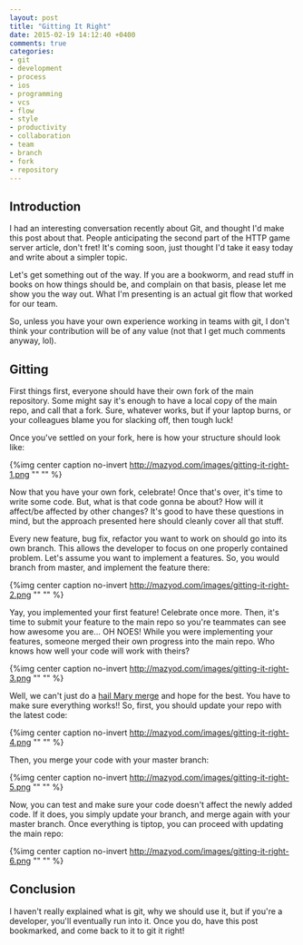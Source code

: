 ```yaml
---
layout: post
title: "Gitting It Right"
date: 2015-02-19 14:12:40 +0400
comments: true
categories: 
- git
- development
- process
- ios
- programming
- vcs
- flow
- style
- productivity
- collaboration
- team
- branch
- fork
- repository
---
```


## Introduction

I had an interesting conversation recently about Git, and thought I'd make this post about that. People anticipating the second part of the HTTP game server article, don't fret! It's coming soon, just thought I'd take it easy today and write about a simpler topic.

Let's get something out of the way. If you are a bookworm, and read stuff in books on how things should be, and complain on that basis, please let me show you the way out. What I'm presenting is an actual git flow that worked for our team. 

So, unless you have your own experience working in teams with git, I don't think your contribution will be of any value (not that I get much comments anyway, lol).

## Gitting

First things first, everyone should have their own fork of the main repository. Some might say it's enough to have a local copy of the main repo, and call that a fork. Sure, whatever works, but if your laptop burns, or your colleagues blame you for slacking off, then tough luck!

Once you've settled on your fork, here is how your structure should look like:

{%img center caption no-invert http://mazyod.com/images/gitting-it-right-1.png "" "" %}

Now that you have your own fork, celebrate! Once that's over, it's time to write some code. But, what is that code gonna be about? How will it affect/be affected by other changes? It's good to have these questions in mind, but the approach presented here should cleanly cover all that stuff.

Every new feature, bug fix, refactor you want to work on should go into its own branch. This allows the developer to focus on one properly contained problem. Let's assume you want to implement a features. So, you would branch from master, and implement the feature there:

{%img center caption no-invert http://mazyod.com/images/gitting-it-right-2.png "" "" %}

Yay, you implemented your first feature! Celebrate once more. Then, it's time to submit your feature to the main repo so you're teammates can see how awesome you are... OH NOES! While you were implementing your features, someone merged their own progress into the main repo. Who knows how well your code will work with theirs?

{%img center caption no-invert http://mazyod.com/images/gitting-it-right-3.png "" "" %}

Well, we can't just do a [hail Mary merge](https://www.youtube.com/watch?v=ywcD94gqxQM) and hope for the best. You have to make sure everything works!! So, first, you should update your repo with the latest code:

{%img center caption no-invert http://mazyod.com/images/gitting-it-right-4.png "" "" %}

Then, you merge your code with your master branch:

{%img center caption no-invert http://mazyod.com/images/gitting-it-right-5.png "" "" %}

Now, you can test and make sure your code doesn't affect the newly added code. If it does, you simply update your branch, and merge again with your master branch. Once everything is tiptop, you can proceed with updating the main repo:

{%img center caption no-invert http://mazyod.com/images/gitting-it-right-6.png "" "" %}

## Conclusion

I haven't really explained what is git, why we should use it, but if you're a developer, you'll eventually run into it. Once you do, have this post bookmarked, and come back to it to git it right!
